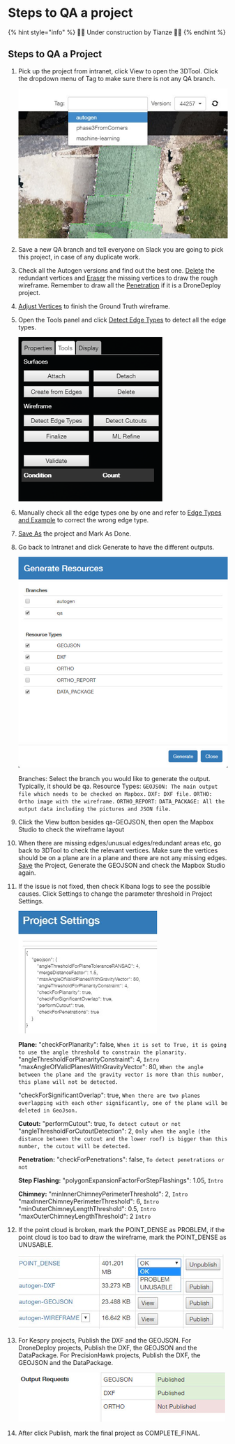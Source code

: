 # Steps to QA a project

{% hint style="info" %}
🚧🚧 Under construction by Tianze 🚧🚧
{% endhint %}

## Steps to QA a Project

1. Pick up the project from intranet, click View to open the 3DTool. Click the dropdown menu of Tag to make sure there is not any QA branch.

   ![](../.gitbook/assets/5.jpg)

2. Save a new QA branch and tell everyone on Slack you are going to pick this project, in case of any duplicate work.
3. Check all the Autogen versions and find out the best one. [Delete](../tools/#delete) the redundant vertices and [Eraser](../advanced-function/#eraser) the missing vertices to draw the rough wireframe. Remember to draw all the [Penetration](../special-cases/#penetration) if it is a DroneDeploy project.
4. [Adjust Vertices](../advanced-function/#adjust-vertices) to finish the Ground Truth wireframe.
5. Open the Tools panel and click [Detect Edge Types](../tools/#detect-edge-types) to detect all the edge types.

   ![](../.gitbook/assets/tools.png)

6. Manually check all the edge types one by one and refer to [Edge Types and Example](https://github.com/tianzem/Gitbook/tree/2e9200fdef84ea3c8c4472af1a82e8fe48c2d6f7/edge-types-and-example.md) to correct the wrong edge type.
7. [Save As](../basic-function/#save-as) the project and Mark As Done.
8. Go back to Intranet and click Generate to have the different outputs.

   ![](../.gitbook/assets/generate-resources.jpg)

   Branches: Select the branch you would like to generate the output. Typically, it should be qa. Resource Types: `GEOJSON: The main output file which needs to be checked on Mapbox.` `DXF: DXF file.` `ORTHO: Ortho image with the wireframe.` `ORTHO_REPORT:` `DATA_PACKAGE: All the output data including the pictures and JSON file.`

9. Click the View button besides qa-GEOJSON, then open the Mapbox Studio to check the wireframe layout
10. When there are missing edges/unusual edges/redundant areas etc, go back to 3DTool to check the relevant vertices. Make sure the vertices should be on a plane are in a plane and there are not any missing edges. [Save](../basic-function/#save) the Project, Generate the GEOJSON and check the Mapbox Studio again.
11. If the issue is not fixed, then check Kibana logs to see the possible causes. Click Settings to change the parameter threshold in Project Settings.

    ![](../.gitbook/assets/7.jpg)

    **Plane:** "checkForPlanarity": false, `When it is set to True, it is going to use the angle threshold to constrain the planarity.` "angleThresholdForPlanarityConstraint": 4, `Intro` "maxAngleOfValidPlanesWithGravityVector": 80, `When the angle between the plane and the gravity vector is more than this number, this plane will not be detected.`

    "checkForSignificantOverlap": true, `When there are two planes overlapping with each other significantly, one of the plane will be deleted in GeoJson.`

    **Cutout:** "performCutout": true, `To detect cutout or not` "angleThresholdForCutoutDetection": 2, `Only when the angle (the distance between the cutout and the lower roof) is bigger than this number, the cutout will be detected.`

    **Penetration:** "checkForPenetrations": false, `To detect penetrations or not`

    **Step Flashing:** "polygonExpansionFactorForStepFlashings": 1.05, `Intro`

    **Chimney:** "minInnerChimneyPerimeterThreshold": 2, `Intro` "maxInnerChimneyPerimeterThreshold": 6, `Intro` "minOuterChimneyLengthThreshold": 0.5, `Intro` "maxOuterChimneyLengthThreshold": 2 `Intro`

12. If the point cloud is broken, mark the POINT\_DENSE as PROBLEM, if the point cloud is too bad to draw the wireframe, mark the POINT\_DENSE as UNUSABLE.

    ![](../.gitbook/assets/8.jpg)

13. For Kespry projects, Publish the DXF and the GEOJSON. For DroneDeploy projects, Publish the DXF, the GEOJSON and the DataPackage. For PrecisionHawk projects, Publish the DXF, the GEOJSON and the DataPackage.

    ![](../.gitbook/assets/resources.jpg)

14. After click Publish, mark the final project as COMPLETE\_FINAL.

